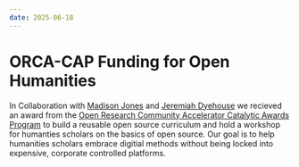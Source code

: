 ```yaml
---
date: 2025-06-18
---
```


# ORCA-CAP Funding for Open Humanities

In Collaboration with [Madison Jones](https://web.uri.edu/harrington/meet/madison-jones/) and [Jeremiah Dyehouse](https://web.uri.edu/harrington/meet/jeremiah-dyehouse/) we recieved an award from the [Open Research Community Accelerator Catalytic Awards Program](https://www.orcaopen.org/work/cap) to build a reusable open source curriculum and hold a workshop for humanties scholars on the basics of open source. Our goal is to help humanities scholars embrace digitial methods without being locked into expensive, corporate controlled platforms. 
